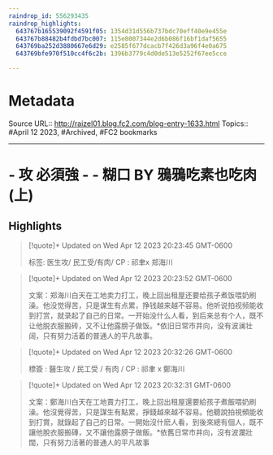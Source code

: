```yaml
---
raindrop_id: 556293435
raindrop_highlights:
  643767b165539092f4591f05: 1354d31d556b737bdc70eff40e9e455e
  643767b88482b4fdbd7bc007: 115e8007344e2d6b086f16bf1daf5655
  643769ba252d3880667e6d29: e2585f677dcacb7f426d3a96f4e0a675
  643769bfe970f510cc4f6c2b: 1396b3779c4d0de513e5252f67ee5cce

---
```


# Metadata
Source URL:: http://raizel01.blog.fc2.com/blog-entry-1633.html
Topics:: #April 12 2023, #Archived, #FC2 bookmarks

---
# - 攻 必須強 - - 糊口 BY 鴉鴉吃素也吃肉 (上)



## Highlights

> [!quote]+ Updated on Wed Apr 12 2023 20:23:45 GMT-0600
>
> 标签: 医生攻/ 民工受/有肉/ CP : 祁聿x 郑海川

> [!quote]+ Updated on Wed Apr 12 2023 20:23:52 GMT-0600
>
> 文案：郑海川白天在工地卖力打工，晚上回出租屋还要给孩子煮饭喂奶刷澡。他没觉得苦，只是谋生有点累，挣钱越来越不容易。他听说拍视频能收到打赏，就录起了自己的日常。一开始没什么人看，到后来总有个人，既不让他脱衣服搬砖，又不让他露膀子做饭。*依旧日常市井向，没有波澜壮阔，只有努力活着的普通人的平凡故事。

> [!quote]+ Updated on Wed Apr 12 2023 20:32:26 GMT-0600
>
> 標簽 : 醫生攻 / 民工受 / 有肉 / CP : 祁聿 x 鄭海川

> [!quote]+ Updated on Wed Apr 12 2023 20:32:31 GMT-0600
>
> 文案：鄭海川白天在工地賣力打工，晚上回出租屋還要給孩子煮飯喂奶刷澡。他沒覺得苦，只是謀生有點累，掙錢越來越不容易。他聽說拍視頻能收到打賞，就錄起了自己的日常。一開始沒什麽人看，到後來總有個人，既不讓他脫衣服搬磚，又不讓他露膀子做飯。*依舊日常市井向，沒有波瀾壯闊，只有努力活著的普通人的平凡故事
